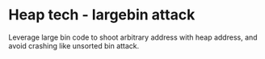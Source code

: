# Heap tech - largebin attack

Leverage large bin code to shoot arbitrary address with heap address, and avoid crashing like unsorted bin attack.